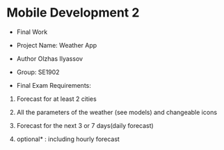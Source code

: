 # Mobile Development 2

- Final Work

- Project Name: Weather App
- Author Olzhas Ilyassov 
- Group: SE1902

- Final Exam Requirements:
1. Forecast for at least 2 cities

2.  All the parameters of the weather (see models) and changeable icons

3. Forecast for the next 3 or 7 days(daily forecast)

4. optional* :  including hourly forecast 
